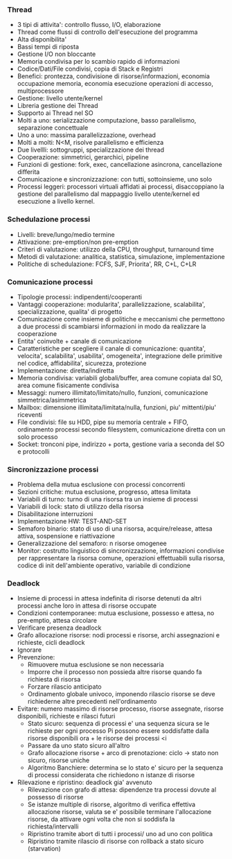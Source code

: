 ### Thread
* 3 tipi di attivita': controllo flusso, I/O, elaborazione
* Thread come flussi di controllo dell'esecuzione del programma
* Alta disponibilita'
* Bassi tempi di riposta
* Gestione I/O non bloccante
* Memoria condivisa per lo scambio rapido di informazioni
* Codice/Dati/File condivisi, copia di Stack e Registri
* Benefici: prontezza, condivisione di risorse/informazioni, economia occupazione memoria, economia esecuzione operazioni di accesso, multiprocessore
* Gestione: livello utente/kernel
* Libreria gestione dei Thread
* Supporto ai Thread nel SO
* Molti a uno: serializzazione computazione, basso parallelismo, separazione concettuale
* Uno a uno: massima parallelizzazione, overhead
* Molti a molti: N<M, risolve parallelismo e efficienza
* Due livellli: sottogruppi, specializzazione dei thread
* Cooperazione: simmetrici, gerarchici, pipeline
* Funzioni di gestione: fork, exec, cancellazione asincrona, cancellazione differita
* Comunicazione e sincronizzazione: con tutti, sottoinsieme, uno solo
* Processi leggeri: processori virtuali affidati ai processi, disaccoppiano la gestione del parallelismo dal mappaggio livello utente/kernel ed esecuzione a livello kernel.

### Schedulazione processi
* Livelli: breve/lungo/medio termine
* Attivazione: pre-emption/non pre-emption
* Criteri di valutazione: utilizzo della CPU, throughput, turnaround time
* Metodi di valutazione: analitica, statistica, simulazione, implementazione
* Politiche di schedulazione: FCFS, SJF, Priorita', RR, C+L, C+LR

### Comunicazione processi
* Tipologie processi: indipendenti/cooperanti
* Vantaggi cooperazione: modularita', parallelizzazione, scalabilita', specializzazione, qualita' di progetto
* Comunicazione come insieme di politiche e meccanismi che permettono a due processi di scambiarsi informazioni in modo da realizzare la cooperazione
* Entita' coinvolte + canale di comunicazione
* Caratteristiche per scegliere il canale di comunicazione: quantita', velocita', scalabilita', usabilita', omogeneita', integrazione delle primitive nel codice, affidabilita', sicurezza, protezione
* Implementazione: diretta/indiretta
* Memoria condivisa: variabili globali/buffer, area comune copiata dal SO, area comune fisicamente condivisa
* Messaggi: numero illimitato/limitato/nullo, funzioni, comunicazione simmetrica/asimmetrica
* Mailbox: dimensione illimitata/limitata/nulla, funzioni, piu' mittenti/piu' riceventi
* File condivisi: file su HDD, pipe su memoria centrale + FIFO, ordinamento processi secondo filesystem, comunicazione diretta con un solo processo
* Socket: tronconi pipe, indirizzo + porta, gestione varia a seconda del SO e protocolli

### Sincronizzazione processi
* Problema della mutua esclusione con processi concorrenti
* Sezioni critiche: mutua esclusione, progresso, attesa limitata
* Variabili di turno: turno di una risorsa tra un insieme di processi
* Variabili di lock: stato di utilizzo della risorsa
* Disabilitazione interruzioni
* Implementazione HW: TEST-AND-SET
* Semaforo binario: stato di uso di una risorsa, acquire/release, attesa attiva, sospensione e riattivazione
* Generalizzazione del semaforo: n risorse omogenee
* Monitor: costrutto linguistico di sincronizzazione, informazioni condivise per rappresentare la risorsa comune, operazioni effettuabili sulla risorsa, codice di init dell'ambiente operativo, variabile di condizione

### Deadlock
* Insieme di processi in attesa indefinita di risorse detenuti da altri processi anche loro in attesa di risorse occupate
* Condizioni contemporanee: mutua esclusione, possesso e attesa, no pre-emptio, attesa circolare
* Verificare presenza deadlock
* Grafo allocazione risorse: nodi processi e risorse, archi assegnazioni e richieste, cicli deadlock
* Ignorare
* Prevenzione:
  * Rimuovere mutua esclusione se non necessaria
  * Imporre che il processo non possieda altre risorse quando fa richiesta di risorsa
  * Forzare rilascio anticipato 
  * Ordinamento globale univoco, imponendo rilascio risorse se deve richiederne altre precedenti nell'ordinamento
* Evitare: numero massimo di risorse processo, risorse assegnate, risorse disponibili, richieste e rilasci futuri
  * Stato sicuro: sequenza di processi e' una sequenza sicura se le richieste per ogni processo Pi possono essere soddisfatte dalla risorse disponibili ora + le risorse dei processi <i
  * Passare da uno stato sicuro all'altro
  * Grafo allocazione risorse + arco di prenotazione: ciclo -> stato non sicuro, risorse uniche
  * Algoritmo Banchiere: determina se lo stato e' sicuro per la sequenza di processi considerata che richiedono n istanze di risorse
* Rilevazione e ripristino: deadlock gia' avvenuto
  * Rilevazione con grafo di attesa: dipendenze tra processi dovute al possesso di risorse
  * Se istanze multiple di risorse, algoritmo di verifica effettiva allocazione risorse, valuta se e' possibile terminare l'allocazione risorse, da attivare ogni volta che non si soddisfa la richiesta/intervalli
  * Ripristino tramite abort di tutti i processi/ uno ad uno con politica
  * Ripristino tramite rilascio di risorse con rollback a stato sicuro (starvation)